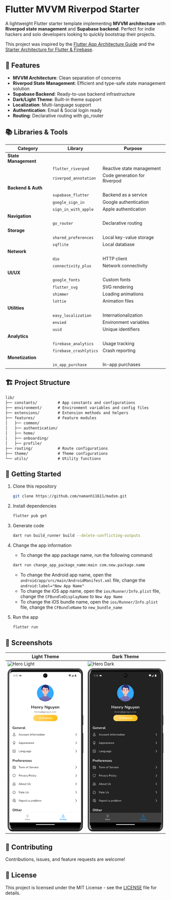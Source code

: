 # Flutter MVVM Riverpod Starter

A lightweight Flutter starter template implementing **MVVM architecture** with **Riverpod state management** and **Supabase backend**. Perfect for indie hackers and solo developers looking to quickly bootstrap their projects.

This project was inspired by the [Flutter App Architecture Guide](https://docs.flutter.dev/app-architecture/guide) and the [Starter Architecture for Flutter & Firebase](https://github.com/bizz84/starter_architecture_flutter_firebase).

## 🎯 Features

- **MVVM Architecture**: Clean separation of concerns
- **Riverpod State Management**: Efficient and type-safe state management solution
- **Supabase Backend**: Ready-to-use backend infrastructure
- **Dark/Light Theme**: Built-in theme support
- **Localization**: Multi-language support
- **Authentication**: Email & Social login ready
- **Routing**: Declarative routing with go_router

## 📚 Libraries & Tools

| Category             | Library                | Purpose                      |
|----------------------|------------------------|------------------------------|
| **State Management** |
|                      | `flutter_riverpod`     | Reactive state management    |
|                      | `riverpod_annotation`  | Code generation for Riverpod |
| **Backend & Auth**   |
|                      | `supabase_flutter`     | Backend as a service         |
|                      | `google_sign_in`       | Google authentication        |
|                      | `sign_in_with_apple`   | Apple authentication         |
| **Navigation**       |
|                      | `go_router`            | Declarative routing          |
| **Storage**          |
|                      | `shared_preferences`   | Local key-value storage      |
|                      | `sqflite`              | Local database               |
| **Network**          |
|                      | `dio`                  | HTTP client                  |
|                      | `connectivity_plus`    | Network connectivity         |
| **UI/UX**            |
|                      | `google_fonts`         | Custom fonts                 |
|                      | `flutter_svg`          | SVG rendering                |
|                      | `shimmer`              | Loading animations           |
|                      | `lottie`               | Animation files              |
| **Utilities**        |
|                      | `easy_localization`    | Internationalization         |
|                      | `envied`               | Environment variables        |
|                      | `uuid`                 | Unique identifiers           |
| **Analytics**        |
|                      | `firebase_analytics`   | Usage tracking               |
|                      | `firebase_crashlytics` | Crash reporting              |
| **Monetization**     |
|                      | `in_app_purchase`      | In-app purchases             |

## 🏗 Project Structure

```
lib/
├── constants/         # App constants and configurations
├── environment/       # Environment variables and config files
├── extensions/        # Extension methods and helpers
├── features/          # Feature modules
│   ├── common/
│   ├── authentication/
│   ├── home/
│   ├── onboarding/
│   ├── profile/
├── routing/           # Route configurations
├── theme/             # Theme configurations
└── utils/             # Utility functions
```

## 🚀 Getting Started

1. Clone this repository
   ```bash
   git clone https://github.com/namanh11611/madsm.git
   ```

2. Install dependencies
   ```bash
   flutter pub get
   ```

3. Generate code
   ```bash
   dart run build_runner build --delete-conflicting-outputs
   ```

4. Change the app information
   - To change the app package name, run the following command:
   ```bash
   dart run change_app_package_name:main com.new.package.name
   ```
   - To change the Android app name, open the `android/app/src/main/AndroidManifest.xml` file, change the `android:label="New App Name"`
   - To change the iOS app name, open the `ios/Runner/Info.plist` file, change the `CFBundleDisplayName` to `New App Name`
   - To change the iOS bundle name, open the `ios/Runner/Info.plist` file, change the `CFBundleName` to `new_bundle_name`

5. Run the app
   ```bash
   flutter run
   ```

## 📱 Screenshots

| Light Theme                                     | Dark Theme                                    |
|-------------------------------------------------|-----------------------------------------------|
| ![Hero Light](/screenshots/HeroLight.png)       | ![Hero Dark](/screenshots/HeroDark.png)       |
| ![Profile Light](/screenshots/ProfileLight.png) | ![Profile Dark](/screenshots/ProfileDark.png) |

## 🤝 Contributing

Contributions, issues, and feature requests are welcome!

## 📝 License

This project is licensed under the MIT License - see the [LICENSE](LICENSE) file for details.

